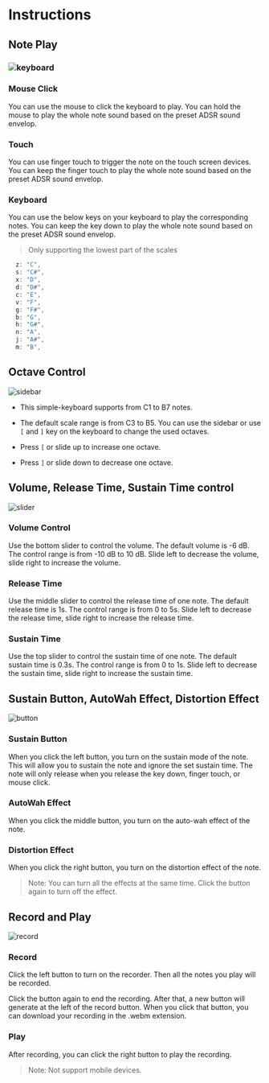 # Instructions

## Note Play

### <img src="/Users/mac/Documents/U2-1/Mumt301-Music_and_the_Internet/FinalProject/simple-keyboard/src/assets/keyboard.png" alt="keyboard"  />

### Mouse Click

You can use the mouse to click the keyboard to play. You can hold the mouse to play the whole note sound based on the preset ADSR sound envelop.

### Touch

You can use finger touch to trigger the note on the touch screen devices. You can keep the finger touch to play the whole note sound based on the preset ADSR sound envelop.

### Keyboard

You can use the below keys on your keyboard to play the corresponding notes. You can keep the key down to play the whole note sound based on the preset ADSR sound envelop.

> Only supporting the lowest part of the scales

```js
  z: "C",
  s: "C#",
  x: "D",
  d: "D#",
  c: "E",
  v: "F",
  g: "F#",
  b: "G",
  h: "G#",
  n: "A",
  j: "A#",
  m: "B",
```

## Octave Control

<img src="/Users/mac/Documents/U2-1/Mumt301-Music_and_the_Internet/FinalProject/simple-keyboard/src/assets/sidebar.png" alt="sidebar"  />

+ This simple-keyboard supports from C1 to B7 notes.

+ The default scale range is from C3 to B5. You can use the sidebar or use `[` and `]` key on the keyboard to change the used octaves.

+ Press `[` or slide up to increase one octave.
+ Press `]` or slide down to decrease one octave.

## Volume, Release Time, Sustain Time control

![slider](/Users/mac/Documents/U2-1/Mumt301-Music_and_the_Internet/FinalProject/simple-keyboard/src/assets/slider.png)

### Volume Control

Use the bottom slider to control the volume. The default volume is -6 dB. The control range is from -10 dB to 10 dB. Slide left to decrease the volume, slide right to increase the volume.

### Release Time

Use the middle slider to control the release time of one note. The default release time is 1s. The control range is from 0 to 5s. Slide left to decrease the release time, slide right to increase the release time.

### Sustain Time

Use the top slider to control the sustain time of one note. The default sustain time is 0.3s. The control range is from 0 to 1s. Slide left to decrease the sustain time, slide right to increase the sustain time.

## Sustain Button, AutoWah Effect, Distortion Effect

![button](/Users/mac/Documents/U2-1/Mumt301-Music_and_the_Internet/FinalProject/simple-keyboard/src/assets/button.png)

### Sustain Button

When you click the left button, you turn on the sustain mode of the note. This will allow you to sustain the note and ignore the set sustain time. The note will only release when you release the key down, finger touch, or mouse click. 

### AutoWah Effect

When you click the middle button, you turn on the auto-wah effect of the note. 

### Distortion Effect 

When you click the right button, you turn on the distortion effect of the note. 

> Note: You can turn all the effects at the same time. Click the button again to turn off the effect.

## Record and Play

![record](/Users/mac/Documents/U2-1/Mumt301-Music_and_the_Internet/FinalProject/simple-keyboard/src/assets/record.png)

### Record

Click the left button to turn on the recorder. Then all the notes you play will be recorded.

Click the button again to end the recording. After that, a new button will generate at the left of the record button. When you click that button, you can download your recording in the .webm extension.

### Play

After recording, you can click the right button to play the recording.

> Note: Not support mobile devices.